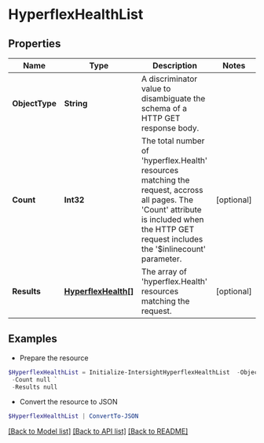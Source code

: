 # HyperflexHealthList
## Properties

Name | Type | Description | Notes
------------ | ------------- | ------------- | -------------
**ObjectType** | **String** | A discriminator value to disambiguate the schema of a HTTP GET response body. | 
**Count** | **Int32** | The total number of &#39;hyperflex.Health&#39; resources matching the request, accross all pages. The &#39;Count&#39; attribute is included when the HTTP GET request includes the &#39;$inlinecount&#39; parameter. | [optional] 
**Results** | [**HyperflexHealth[]**](HyperflexHealth.md) | The array of &#39;hyperflex.Health&#39; resources matching the request. | [optional] 

## Examples

- Prepare the resource
```powershell
$HyperflexHealthList = Initialize-IntersightHyperflexHealthList  -ObjectType null `
 -Count null `
 -Results null
```

- Convert the resource to JSON
```powershell
$HyperflexHealthList | ConvertTo-JSON
```

[[Back to Model list]](../README.md#documentation-for-models) [[Back to API list]](../README.md#documentation-for-api-endpoints) [[Back to README]](../README.md)

